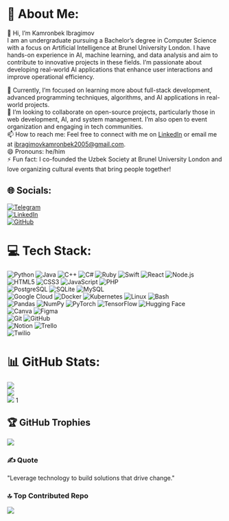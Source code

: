 # 💫 About Me:
👋 Hi, I’m Kamronbek Ibragimov  
I am an undergraduate pursuing a Bachelor’s degree in Computer Science with a focus on Artificial Intelligence at Brunel University London. I have hands-on experience in AI, machine learning, and data analysis and aim to contribute to innovative projects in these fields. I’m passionate about developing real-world AI applications that enhance user interactions and improve operational efficiency.  
 
🌱 Currently, I’m focused on learning more about full-stack development, advanced programming techniques, algorithms, and AI applications in real-world projects.  
💼 I’m looking to collaborate on open-source projects, particularly those in web development, AI, and system management. I’m also open to event organization and engaging in tech communities.  
📫 How to reach me: Feel free to connect with me on [LinkedIn](https://rb.gy/o4vt3h) or email me at ibragimovkamronbek2005@gmail.com.  
😄 Pronouns: he/him  
⚡ Fun fact: I co-founded the Uzbek Society at Brunel University London and love organizing cultural events that bring people together!

## 🌐 Socials:
[![Telegram](https://img.shields.io/badge/Telegram-%232CA5E0.svg?style=for-the-badge&logo=telegram&logoColor=white)](https://t.me/ITInsightsKI)  
[![LinkedIn](https://img.shields.io/badge/LinkedIn-%230077B5.svg?logo=linkedin&logoColor=white)](https://www.linkedin.com/in/kamronbek-ibragimov)  
[![GitHub](https://img.shields.io/badge/GitHub-%23121011.svg?logo=github&logoColor=white)](https://github.com/KQ29)

# 💻 Tech Stack:
![Python](https://img.shields.io/badge/python-%2314354C.svg?style=for-the-badge&logo=python&logoColor=white) ![Java](https://img.shields.io/badge/java-%23ED8B00.svg?style=for-the-badge&logo=openjdk&logoColor=white) ![C++](https://img.shields.io/badge/c++-%2300599C.svg?style=for-the-badge&logo=c%2B%2B&logoColor=white) ![C#](https://img.shields.io/badge/c%23-%23239120.svg?style=for-the-badge&logo=c-sharp&logoColor=white) ![Ruby](https://img.shields.io/badge/ruby-%23CC342D.svg?style=for-the-badge&logo=ruby&logoColor=white) ![Swift](https://img.shields.io/badge/swift-%23FA7343.svg?style=for-the-badge&logo=swift&logoColor=white) ![React](https://img.shields.io/badge/react-%2320232a.svg?style=for-the-badge&logo=react&logoColor=%2361DAFB) ![Node.js](https://img.shields.io/badge/node.js-%23339933.svg?style=for-the-badge&logo=nodedotjs&logoColor=white)  
![HTML5](https://img.shields.io/badge/html5-%23E34F26.svg?style=for-the-badge&logo=html5&logoColor=white) ![CSS3](https://img.shields.io/badge/css3-%231572B6.svg?style=for-the-badge&logo=css3&logoColor=white) ![JavaScript](https://img.shields.io/badge/javascript-%23323330.svg?style=for-the-badge&logo=javascript&logoColor=%23F7DF1E) ![PHP](https://img.shields.io/badge/php-%23777BB4.svg?style=for-the-badge&logo=php&logoColor=white)  
![PostgreSQL](https://img.shields.io/badge/postgresql-%23316192.svg?style=for-the-badge&logo=postgresql&logoColor=white) ![SQLite](https://img.shields.io/badge/sqlite-%2307405e.svg?style=for-the-badge&logo=sqlite&logoColor=white) ![MySQL](https://img.shields.io/badge/mysql-4479A1.svg?style=for-the-badge&logo=mysql&logoColor=white)  
![Google Cloud](https://img.shields.io/badge/GoogleCloud-%234285F4.svg?style=for-the-badge&logo=google-cloud&logoColor=white) ![Docker](https://img.shields.io/badge/Docker-%230db7ed.svg?style=for-the-badge&logo=docker&logoColor=white) ![Kubernetes](https://img.shields.io/badge/Kubernetes-%23326ce5.svg?style=for-the-badge&logo=kubernetes&logoColor=white) ![Linux](https://img.shields.io/badge/Linux-%23FCC624.svg?style=for-the-badge&logo=linux&logoColor=black) ![Bash](https://img.shields.io/badge/Bash-%234EAA25.svg?style=for-the-badge&logo=gnu-bash&logoColor=white)  
![Pandas](https://img.shields.io/badge/pandas-%23150458.svg?style=for-the-badge&logo=pandas&logoColor=white) ![NumPy](https://img.shields.io/badge/numpy-%23013243.svg?style=for-the-badge&logo=numpy&logoColor=white) ![PyTorch](https://img.shields.io/badge/pytorch-%23EE4C2C.svg?style=for-the-badge&logo=pytorch&logoColor=white) ![TensorFlow](https://img.shields.io/badge/tensorflow-%23FF6F00.svg?style=for-the-badge&logo=tensorflow&logoColor=white) ![Hugging Face](https://img.shields.io/badge/HuggingFace-%23FFCC33.svg?style=for-the-badge&logo=huggingface&logoColor=white)  
![Canva](https://img.shields.io/badge/Canva-%2300C4CC.svg?style=for-the-badge&logo=Canva&logoColor=white) ![Figma](https://img.shields.io/badge/Figma-%23F24E1E.svg?style=for-the-badge&logo=figma&logoColor=white)  
![Git](https://img.shields.io/badge/Git-%23F05032.svg?style=for-the-badge&logo=git&logoColor=white) ![GitHub](https://img.shields.io/badge/GitHub-%23121011.svg?style=for-the-badge&logo=github&logoColor=white)  
![Notion](https://img.shields.io/badge/Notion-%23000000.svg?style=for-the-badge&logo=notion&logoColor=white) ![Trello](https://img.shields.io/badge/Trello-%23026AA7.svg?style=for-the-badge&logo=Trello&logoColor=white)  
![Twilio](https://img.shields.io/badge/Twilio-F22F46?style=for-the-badge&logo=Twilio&logoColor=white)

# 📊 GitHub Stats:
![](https://github-readme-stats.vercel.app/api?username=KQ29&theme=aura&hide_border=false&include_all_commits=false&count_private=false)<br/>
![](https://github-readme-streak-stats.herokuapp.com/?user=KQ29&theme=aura&hide_border=false)<br/>
![](https://github-readme-stats.vercel.app/api/top-langs/?username=KQ29&theme=aura&hide_border=false&include_all_commits=false&count_private=false&layout=compact) 1

## 🏆 GitHub Trophies
![](https://github-profile-trophy.vercel.app/?username=KQ29&theme=radical&no-frame=false&no-bg=true&margin-w=4)

### ✍️ Quote
"Leverage technology to build solutions that drive change."

### 🔝 Top Contributed Repo
![](https://github-contributor-stats.vercel.app/api?username=KQ29&limit=5&theme=dark&combine_all_yearly_contributions=true)
